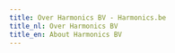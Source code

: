 ```yaml
---
title: Over Harmonics BV - Harmonics.be
title_nl: Over Harmonics BV
title_en: About Harmonics BV
---
```


<TranslatedSection>
<template #nl>

Harmonics BV is de nieuwe naam van Vernaillen Consulting BVBA.
De zaak werd in 2013 opgestart door Wouter Vernaillen als een IT Consultancy bedrijf en biedt diensten aan zoals het ontwerpen en ontwikkelen van web portaal sites.

Na gezondheidsproblemen in 2020 ontdekte Wouter de genezende kracht van geluid en muziek en besloot een sound healing opleiding te volgen [bij Surya in Akasha Retreat Center](https://www.akasharetreatcenter.com/) in 2021/2022.<br/>Met daarnaast ook een bescheiden kennis van elektronische muziekproductie en dj-skills uit een vorig leven, besloot Wouter om naast het consultancy werk ook muziek te voorzien voor holistische gezondheid en dans.

In mei 2022 speelde Wouter een eerste Ecstatic Dance sessie op een privé verjaardagsevenement: [Rebirth Ecstatic Dance @ Krimpvarkie Huisi](/blog/rebirthecstaticdance).<br/>Voor later deze zomer en het najaar (2022) worden nog enkele Ecstatic Dance sessies gepland. Heel binnenkort komt daarover meer nieuws.

Als je nog niet vertrouwd bent met het concept van Ecstatic Dance, dan kan je er meer over lezen in de [blogpost: What is Ecstatic Dance?](/blog/watisecstaticdance)

</template>
<template #en>

Harmonics BV is the new name of Vernaillen Consulting BVBA.
The company was started by Wouter Vernaillen in 2013 as an IT Consultancy Company, offering web portal development services.

After health issues in 2020, Wouter experienced the healing power of sound and music and decided to follow a sound healing training [from Surya at Akasha Retreat Center](https://www.akasharetreatcenter.com/) in 2021/2022.
Combined with modest electronic music production skills and dj-skills from a previous life, Wouter decided to provide music for holistic healing and dance.

In May 2022 Wouter played a first Ecstatic Dance session at a private birthday event: [Rebirth Ecstatic Dance @ Krimpvarkie Huisi](/blog/rebirthecstaticdance).<br/>A few more Ecstatic Dance sessions are currently being planned for later this summer and autumn. Soon there will be more news about that.

If you're not familiar yet with Ecstatic Dance you can read about it in this [blogpost: What is Ecstatic Dance?](/blog/watisecstaticdance)

</template>
</TranslatedSection>
